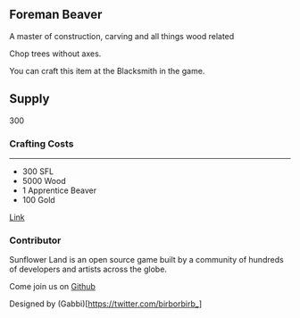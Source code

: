 ## Foreman Beaver

A master of construction, carving and all things wood related

Chop trees without axes.

You can craft this item at the Blacksmith in the game.

## Supply

300

### Crafting Costs

---

- 300 SFL
- 5000 Wood
- 1 Apprentice Beaver
- 100 Gold

[Link](https://docs.sunflower-land.com/crafting-guide)

### Contributor

Sunflower Land is an open source game built by a community of hundreds of developers and artists across the globe.

Come join us on [Github](https://github.com/sunflower-land/sunflower-land)

Designed by (Gabbi)[https://twitter.com/birborbirb_]

